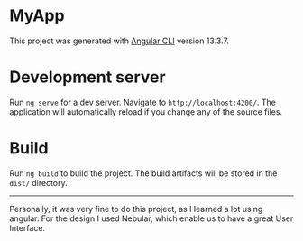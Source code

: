 # MyApp

This project was generated with [Angular CLI](https://github.com/angular/angular-cli) version 13.3.7.

# Development server

Run `ng serve` for a dev server. Navigate to `http://localhost:4200/`. The application will automatically reload if you change any of the source files.


# Build

Run `ng build` to build the project. The build artifacts will be stored in the `dist/` directory.

------------------------------------------------------------------------------------------------------------------------------------------------------------------------------

Personally, it was very fine to do this project, as I learned a lot using angular. For the design I used Nebular, which enable us to have a great User Interface.
